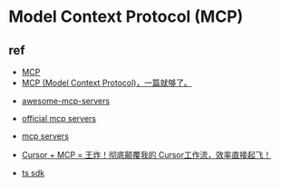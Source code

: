 # Model Context Protocol (MCP)

## ref
+ [MCP](https://modelcontextprotocol.io/introduction)
+ [MCP (Model Context Protocol)，一篇就够了。](https://zhuanlan.zhihu.com/p/29001189476)

<!-- mcp servers -->
+ [awesome-mcp-servers](https://github.com/punkpeye/awesome-mcp-servers)
+ [official mcp servers](https://github.com/modelcontextprotocol/servers)
+ [mcp servers](https://mcpservers.org/)

+ [Cursor + MCP = 王炸！彻底颠覆我的 Cursor工作流，效率直接起飞！](https://zhuanlan.zhihu.com/p/28235501098)

<!-- developer -->
+ [ts sdk](https://github.com/modelcontextprotocol/typescript-sdk)